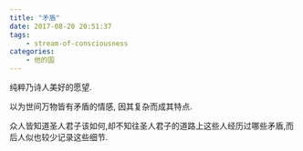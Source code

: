 ```yaml
---
title: "矛盾"
date: 2017-08-20 20:51:37
tags:
    - stream-of-consciousness
categories:
    - 他的国
---
```


纯粹乃诗人美好的愿望.

以为世间万物皆有矛盾的情感, 因其复杂而成其特点.

<!-- more -->

众人皆知道圣人君子该如何,却不知往圣人君子的道路上这些人经历过哪些矛盾,而后人似也较少记录这些细节.
